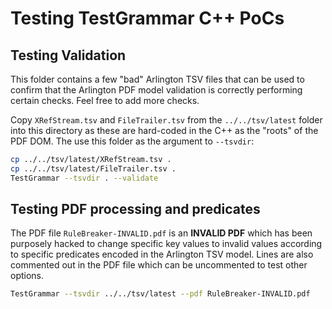 # Testing TestGrammar C++ PoCs

## Testing Validation

This folder contains a few "bad" Arlington TSV files that can be used to confirm that the Arlington PDF model validation is correctly performing certain checks. Feel free to add more checks.

Copy `XRefStream.tsv` and `FileTrailer.tsv` from the `../../tsv/latest` folder into this directory as these are hard-coded in the C++ as the "roots" of the PDF DOM. The use this folder as the argument to `--tsvdir`:

```bash
cp ../../tsv/latest/XRefStream.tsv .
cp ../../tsv/latest/FileTrailer.tsv .
TestGrammar --tsvdir . --validate
```

## Testing PDF processing and predicates

The PDF file `RuleBreaker-INVALID.pdf` is an **INVALID PDF** which has been purposely hacked to change specific key values to invalid values according to specific predicates encoded in the Arlington TSV model. Lines are also commented out in the PDF file which can be uncommented to test other options.

```bash
TestGrammar --tsvdir ../../tsv/latest --pdf RuleBreaker-INVALID.pdf
```
